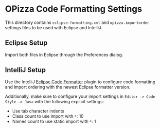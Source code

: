 # OPizza Code Formatting Settings

This directory contains `eclipse-formatting.xml` and `opizza.importorder` settings files to be used with Eclipse and IntelliJ.

## Eclipse Setup

Import both files in Eclipse through the Preferences dialog.

## IntelliJ Setup

Use the IntelliJ [Eclipse Code Formatter](https://plugins.jetbrains.com/plugin/6546-eclipse-code-formatter) plugin to configure code formatting and import ordering with the newest Eclipse formatter version.

Additionally, make sure to configure your import settings in `Editor -> Code Style -> Java` with the following explicit settings:

* Use tab character indents
* Class count to use import with `*`: 10
* Names count to use static import with `*`: 1
